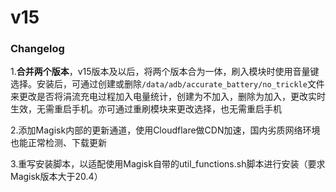 # v15

### Changelog

1.**合并两个版本**，v15版本及以后，将两个版本合为一体，刷入模块时使用音量键选择。安装后，可通过创建或删除`/data/adb/accurate_battery/no_trickle`文件来更改是否将涓流充电过程加入电量统计，创建为不加入，删除为加入，更改实时生效，无需重启手机。亦可通过重刷模块来更改选择，也无需重启手机

2.添加Magisk内部的更新通道，使用Cloudflare做CDN加速，国内劣质网络环境也能正常检测、下载更新

3.重写安装脚本，以适配使用Magisk自带的util_functions.sh脚本进行安装（要求Magisk版本大于20.4）
